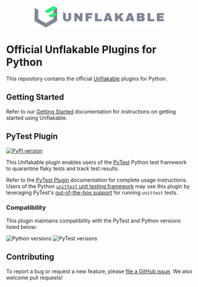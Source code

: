 <p align="center">
  <a href="https://unflakable.com" target="_blank" rel="noopener" align="center">
    <img src="https://github.com/unflakable/unflakable-python/blob/main/images/logo.svg?raw=true" width="350" alt="Unflakable" />
  </a>
</p>

# Official Unflakable Plugins for Python

This repository contains the official [Unflakable](https://unflakable.com) plugins for Python.

## Getting Started

Refer to our [Getting Started](https://docs.unflakable.com/getting-started) documentation
for instructions on getting started using Unflakable.

## PyTest Plugin

[![PyPI version](https://img.shields.io/pypi/v/pytest-unflakable.svg)](https://pypi.org/project/pytest-unflakable)

This Unflakable plugin enables users of the [PyTest](https://pytest.org) Python test framework
to quarantine flaky tests and track test results.

Refer to the [PyTest Plugin](https://docs.unflakable.com/plugins/pytest) documentation for
complete usage instructions. Users of the Python
[`unittest` unit testing framework](https://docs.python.org/3/library/unittest.html) may use this
plugin by leveraging PyTest's [out-of-the-box support](https://docs.pytest.org/how-to/unittest.html)
for running `unittest` tests.

### Compatibility

This plugin maintains compatibility with the PyTest and Python versions listed below:

![Python versions](https://img.shields.io/pypi/pyversions/pytest-unflakable)
![PyTest versions](https://img.shields.io/badge/pytest-6.2%20%7C%207.0%20%7C%207.1%20%7C%207.2%20%7C%207.3%20%7C%207.4%20%7C%208.0%20%7C%208.1%20%7C%208.2-blue)

## Contributing

To report a bug or request a new feature, please
[file a GitHub issue](https://github.com/unflakable/unflakable-python/issues).
We also welcome pull requests!
